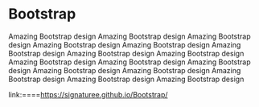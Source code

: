 # Bootstrap
Amazing Bootstrap design Amazing Bootstrap design Amazing Bootstrap design Amazing Bootstrap design Amazing Bootstrap design Amazing Bootstrap design Amazing Bootstrap design Amazing Bootstrap design Amazing Bootstrap design Amazing Bootstrap design Amazing Bootstrap design Amazing Bootstrap design Amazing Bootstrap design Amazing Bootstrap design Amazing Bootstrap design Amazing Bootstrap design 

link:====https://signaturee.github.io/Bootstrap/
